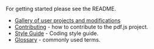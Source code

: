 For getting started please see the README.

+ [Gallery of user projects and modifications](wiki/Gallery-of-user-projects-and-modifications)
+ [Contributing](wiki/Contributing) - how to contribute to the pdf.js project.
+ [Style Guide](wiki/Style-Guide) - Coding style guide.
+ [Glossary](wiki/Glossary) - commonly used terms.
